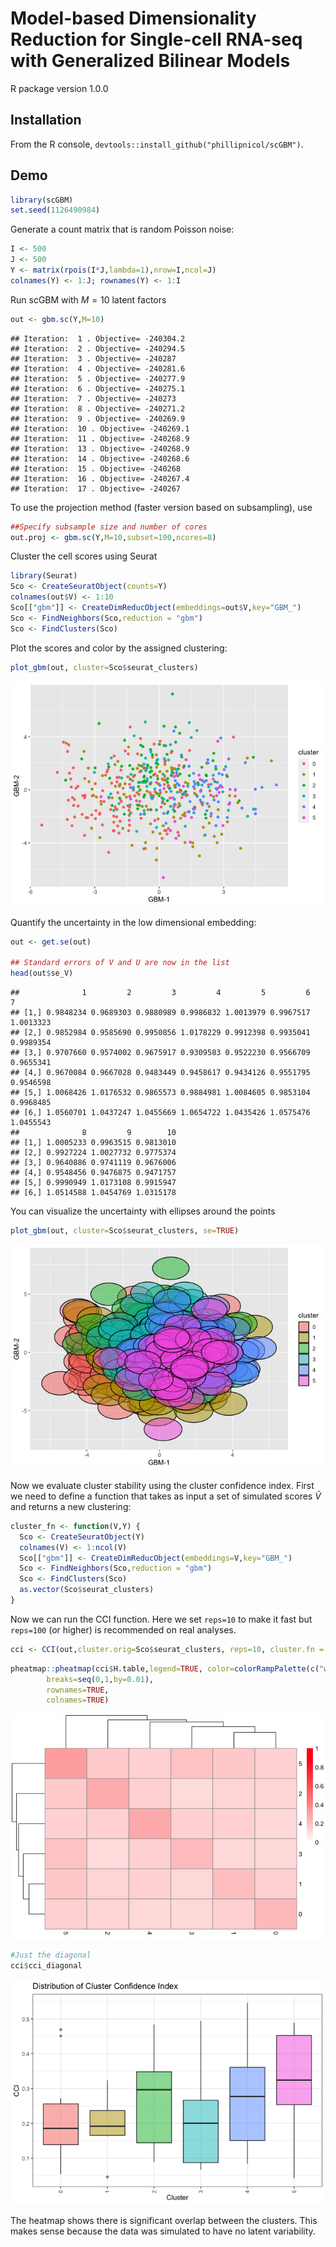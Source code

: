 Model-based Dimensionality Reduction for Single-cell RNA-seq with
Generalized Bilinear Models
================
R package version 1.0.0

## Installation

From the R console, `devtools::install_github("phillipnicol/scGBM")`.

## Demo

``` r
library(scGBM)
set.seed(1126490984)
```

Generate a count matrix that is random Poisson noise:

``` r
I <- 500
J <- 500
Y <- matrix(rpois(I*J,lambda=1),nrow=I,ncol=J)
colnames(Y) <- 1:J; rownames(Y) <- 1:I
```

Run scGBM with $M = 10$ latent factors

``` r
out <- gbm.sc(Y,M=10)
```

    ## Iteration:  1 . Objective= -240304.2 
    ## Iteration:  2 . Objective= -240294.5 
    ## Iteration:  3 . Objective= -240287 
    ## Iteration:  4 . Objective= -240281.6 
    ## Iteration:  5 . Objective= -240277.9 
    ## Iteration:  6 . Objective= -240275.1 
    ## Iteration:  7 . Objective= -240273 
    ## Iteration:  8 . Objective= -240271.2 
    ## Iteration:  9 . Objective= -240269.9 
    ## Iteration:  10 . Objective= -240269.1 
    ## Iteration:  11 . Objective= -240268.9 
    ## Iteration:  13 . Objective= -240268.9 
    ## Iteration:  14 . Objective= -240268.6 
    ## Iteration:  15 . Objective= -240268 
    ## Iteration:  16 . Objective= -240267.4 
    ## Iteration:  17 . Objective= -240267

To use the projection method (faster version based on subsampling), use

``` r
##Specify subsample size and number of cores
out.proj <- gbm.sc(Y,M=10,subset=100,ncores=8) 
```

Cluster the cell scores using Seurat

``` r
library(Seurat)
Sco <- CreateSeuratObject(counts=Y)
colnames(out$V) <- 1:10
Sco[["gbm"]] <- CreateDimReducObject(embeddings=out$V,key="GBM_")
Sco <- FindNeighbors(Sco,reduction = "gbm")
Sco <- FindClusters(Sco)
```

Plot the scores and color by the assigned clustering:

``` r
plot_gbm(out, cluster=Sco$seurat_clusters)
```

![](README_files/figure-gfm/unnamed-chunk-6-1.png)<!-- -->

Quantify the uncertainty in the low dimensional embedding:

``` r
out <- get.se(out)

## Standard errors of V and U are now in the list
head(out$se_V) 
```

    ##              1         2         3         4         5         6         7
    ## [1,] 0.9848234 0.9689303 0.9880989 0.9986832 1.0013979 0.9967517 1.0013323
    ## [2,] 0.9852984 0.9585690 0.9950856 1.0178229 0.9912398 0.9935041 0.9989354
    ## [3,] 0.9707660 0.9574002 0.9675917 0.9309583 0.9522230 0.9566709 0.9655341
    ## [4,] 0.9670084 0.9667028 0.9483449 0.9458617 0.9434126 0.9551795 0.9546598
    ## [5,] 1.0068426 1.0176532 0.9865573 0.9884981 1.0084605 0.9853104 0.9968485
    ## [6,] 1.0560701 1.0437247 1.0455669 1.0654722 1.0435426 1.0575476 1.0455543
    ##              8         9        10
    ## [1,] 1.0005233 0.9963515 0.9813010
    ## [2,] 0.9927224 1.0027732 0.9775374
    ## [3,] 0.9640886 0.9741119 0.9676006
    ## [4,] 0.9548456 0.9476875 0.9471757
    ## [5,] 0.9990949 1.0173108 0.9915947
    ## [6,] 1.0514588 1.0454769 1.0315178

You can visualize the uncertainty with ellipses around the points

``` r
plot_gbm(out, cluster=Sco$seurat_clusters, se=TRUE)
```

![](README_files/figure-gfm/unnamed-chunk-8-1.png)<!-- -->

Now we evaluate cluster stability using the cluster confidence index.
First we need to define a function that takes as input a set of
simulated scores $\tilde{V}$ and returns a new clustering:

``` r
cluster_fn <- function(V,Y) {
  Sco <- CreateSeuratObject(Y)
  colnames(V) <- 1:ncol(V)
  Sco[["gbm"]] <- CreateDimReducObject(embeddings=V,key="GBM_")
  Sco <- FindNeighbors(Sco,reduction = "gbm")
  Sco <- FindClusters(Sco)
  as.vector(Sco$seurat_clusters)
}
```

Now we can run the CCI function. Here we set `reps=10` to make it fast
but `reps=100` (or higher) is recommended on real analyses.

``` r
cci <- CCI(out,cluster.orig=Sco$seurat_clusters, reps=10, cluster.fn = cluster_fn, Y=Y)
```

``` r
pheatmap::pheatmap(cci$H.table,legend=TRUE, color=colorRampPalette(c("white","red"))(100),
        breaks=seq(0,1,by=0.01),
        rownames=TRUE,
        colnames=TRUE)
```

![](README_files/figure-gfm/unnamed-chunk-12-1.png)<!-- -->

``` r
#Just the diagonal
cci$cci_diagonal
```

![](README_files/figure-gfm/unnamed-chunk-12-2.png)<!-- -->

The heatmap shows there is significant overlap between the clusters.
This makes sense because the data was simulated to have no latent
variability.
